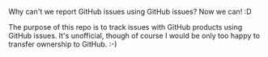 Why can't we report GitHub issues using GitHub issues? Now we can! :D

The purpose of this repo is to track issues with GitHub products using GitHub issues. It's 
unofficial, though of course I would be only too happy to transfer ownership to GitHub. :-)
